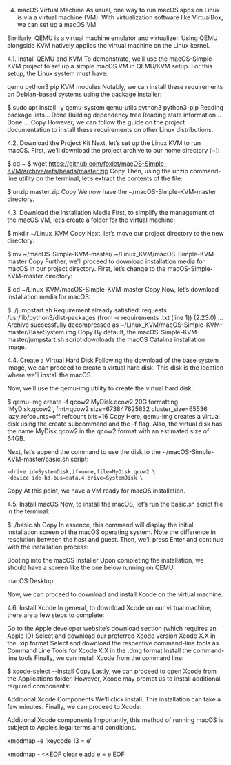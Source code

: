 4. macOS Virtual Machine As usual, one way to run macOS apps on Linux is via a virtual machine (VM). With virtualization software like
   VirtualBox, we can set up a macOS VM.

Similarly, QEMU is a virtual machine emulator and virtualizer. Using QEMU alongside KVM natively applies the virtual machine on the Linux
kernel.

4.1. Install QEMU and KVM To demonstrate, we’ll use the macOS-Simple-KVM project to set up a simple macOS VM in QEMU/KVM setup. For this
setup, the Linux system must have:

qemu python3 pip KVM modules Notably, we can install these requirements on Debian-based systems using the package installer:

$ sudo apt install -y qemu-system qemu-utils python3 python3-pip Reading package lists... Done Building dependency tree Reading state
information... Done ... Copy However, we can follow the guide on the project documentation to install these requirements on other Linux
distributions.

4.2. Download the Project Kit Next, let’s set up the Linux KVM to run macOS. First, we’ll download the project archive to our home directory
(~):

$ cd ~ $ wget https://github.com/foxlet/macOS-Simple-KVM/archive/refs/heads/master.zip Copy Then, using the unzip command-line utility on
the terminal, let’s extract the contents of the file:

$ unzip master.zip Copy We now have the ~/macOS-Simple-KVM-master directory.

4.3. Download the Installation Media First, to simplify the management of the macOS VM, let’s create a folder for the virtual machine:

$ mkdir ~/Linux_KVM Copy Next, let’s move our project directory to the new directory:

$ mv ~/macOS-Simple-KVM-master/ ~/Linux_KVM/macOS-Simple-KVM-master Copy Further, we’ll proceed to download installation media for macOS in
our project directory. First, let’s change to the macOS-Simple-KVM-master directory:

$ cd ~/Linux_KVM/macOS-Simple-KVM-master Copy Now, let’s download installation media for macOS:

$ ./jumpstart.sh Requirement already satisfied: requests /usr/lib/python3/dist-packages (from -r requirements .txt (line 1)) (2.23.0) ...
Archive successfully decompressed as ~/Linux_KVM/macOS-Simple-KVM-master/BaseSystem.img Copy By default, the
macOS-Simple-KVM-master/jumpstart.sh script downloads the macOS Catalina installation image.

4.4. Create a Virtual Hard Disk Following the download of the base system image, we can proceed to create a virtual hard disk. This disk is
the location where we’ll install the macOS.

Now, we’ll use the qemu-img utility to create the virtual hard disk:

$ qemu-img create -f qcow2 MyDisk.qcow2 20G formatting 'MyDisk.qcow2', fmt=qcow2 size=673847625632 cluster_size=65536 lazy_refcounts=off
refcount bits=16 Copy Here, qemu-img creates a virtual disk using the create subcommand and the -f flag. Also, the virtual disk has the name
MyDisk.qcow2 in the qcow2 format with an estimated size of 64GB.

Next, let’s append the command to use the disk to the ~/macOS-Simple-KVM-master/basic.sh script:

    -drive id=SystemDisk,if=none,file=MyDisk.qcow2 \
    -device ide-hd,bus=sata.4,drive=SystemDisk \

Copy At this point, we have a VM ready for macOS installation.

4.5. Install macOS Now, to install the macOS, let’s run the basic.sh script file in the terminal:

$ ./basic.sh Copy In essence, this command will display the initial installation screen of the macOS operating system. Note the difference
in resolution between the host and guest. Then, we’ll press Enter and continue with the installation process:

Booting into the macOS installer Upon completing the installation, we should have a screen like the one below running on QEMU:

macOS Desktop

Now, we can proceed to download and install Xcode on the virtual machine.

4.6. Install Xcode In general, to download Xcode on our virtual machine, there are a few steps to complete:

Go to the Apple developer website’s download section (which requires an Apple ID) Select and download our preferred Xcode version Xcode X.X
in the .xip format Select and download the respective command-line tools as Command Line Tools for Xcode X.X in the .dmg format Install the
command-line tools Finally, we can install Xcode from the command line:

$ xcode-select --install Copy Lastly, we can proceed to open Xcode from the Applications folder. However, Xcode may prompt us to install
additional required components:

Additional Xcode Components We’ll click install. This installation can take a few minutes. Finally, we can proceed to Xcode:

Additional Xcode components Importantly, this method of running macOS is subject to Apple’s legal terms and conditions.

xmodmap -e 'keycode 13 = e'

xmodmap - <<EOF clear e add e = e EOF
